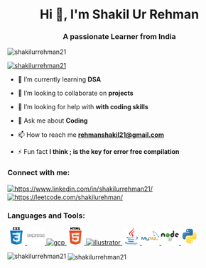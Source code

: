 <h1 align="center">Hi 👋, I'm Shakil Ur Rehman</h1>
<h3 align="center">A passionate Learner from India</h3>

<p align="left"> <img src="https://komarev.com/ghpvc/?username=shakilurrehman21&label=Profile%20views&color=0e75b6&style=flat" alt="shakilurrehman21" /> </p>

<p align="left"> <a href="https://github.com/ryo-ma/github-profile-trophy"><img src="https://github-profile-trophy.vercel.app/?username=shakilurrehman21" alt="shakilurrehman21" /></a> </p>

- 🌱 I’m currently learning **DSA**

- 👯 I’m looking to collaborate on **projects**

- 🤝 I’m looking for help with **with coding skills**

- 💬 Ask me about **Coding**

- 📫 How to reach me **rehmanshakil21@gmail.com**

- ⚡ Fun fact **I think ; is the key for error free compilation**

<h3 align="left">Connect with me:</h3>
<p align="left">
<a href="https://linkedin.com/in/https://www.linkedin.com/in/shakilurrehman21/" target="blank"><img align="center" src="https://raw.githubusercontent.com/rahuldkjain/github-profile-readme-generator/master/src/images/icons/Social/linked-in-alt.svg" alt="https://www.linkedin.com/in/shakilurrehman21/" height="30" width="40" /></a>
<a href="https://www.leetcode.com/https://leetcode.com/shakilurehman/" target="blank"><img align="center" src="https://raw.githubusercontent.com/rahuldkjain/github-profile-readme-generator/master/src/images/icons/Social/leet-code.svg" alt="https://leetcode.com/shakilurehman/" height="30" width="40" /></a>
</p>

<h3 align="left">Languages and Tools:</h3>
<p align="left"> <a href="https://www.w3schools.com/css/" target="_blank" rel="noreferrer"> <img src="https://raw.githubusercontent.com/devicons/devicon/master/icons/css3/css3-original-wordmark.svg" alt="css3" width="40" height="40"/> </a> <a href="https://expressjs.com" target="_blank" rel="noreferrer"> <img src="https://raw.githubusercontent.com/devicons/devicon/master/icons/express/express-original-wordmark.svg" alt="express" width="40" height="40"/> </a> <a href="https://cloud.google.com" target="_blank" rel="noreferrer"> <img src="https://www.vectorlogo.zone/logos/google_cloud/google_cloud-icon.svg" alt="gcp" width="40" height="40"/> </a> <a href="https://www.w3.org/html/" target="_blank" rel="noreferrer"> <img src="https://raw.githubusercontent.com/devicons/devicon/master/icons/html5/html5-original-wordmark.svg" alt="html5" width="40" height="40"/> </a> <a href="https://www.adobe.com/in/products/illustrator.html" target="_blank" rel="noreferrer"> <img src="https://www.vectorlogo.zone/logos/adobe_illustrator/adobe_illustrator-icon.svg" alt="illustrator" width="40" height="40"/> </a> <a href="https://www.java.com" target="_blank" rel="noreferrer"> <img src="https://raw.githubusercontent.com/devicons/devicon/master/icons/java/java-original.svg" alt="java" width="40" height="40"/> </a> <a href="https://www.mysql.com/" target="_blank" rel="noreferrer"> <img src="https://raw.githubusercontent.com/devicons/devicon/master/icons/mysql/mysql-original-wordmark.svg" alt="mysql" width="40" height="40"/> </a> <a href="https://nodejs.org" target="_blank" rel="noreferrer"> <img src="https://raw.githubusercontent.com/devicons/devicon/master/icons/nodejs/nodejs-original-wordmark.svg" alt="nodejs" width="40" height="40"/> </a> <a href="https://www.python.org" target="_blank" rel="noreferrer"> <img src="https://raw.githubusercontent.com/devicons/devicon/master/icons/python/python-original.svg" alt="python" width="40" height="40"/> </a> </p>

<p><img align="left" src="https://github-readme-stats.vercel.app/api/top-langs?username=shakilurrehman21&show_icons=true&locale=en&layout=compact" alt="shakilurrehman21" /></p>

<p>&nbsp;<img align="center" src="https://github-readme-stats.vercel.app/api?username=shakilurrehman21&show_icons=true&locale=en" alt="shakilurrehman21" /></p>
